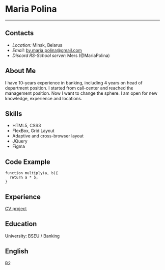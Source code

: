 # **Maria Polina**
*******************
## Contacts
* *Location:* Minsk, Belarus
* *Email:* by.maria.polina@gmail.com
* *Discord RS-School server:* Mers (@MariaPolina)
## About Me
I have 10-years experience in banking,  including 4 years on head
of department position. I started from call-center and reached the management position.
Now I want to change the sphere. I am open for new knowledge, experience and locations. 
## Skills
* HTML5, CSS3
* FlexBox, Grid Layout
* Adaptive and cross-browser layout
* JQuery
* Figma
## Code Example
```
function multiply(a, b){
  return a * b;
}
```
## Experience
[CV project](https://github.com/MariaPolina/rsschool-cv.git)
## Education
University: BSEU / Banking
## English
B2
